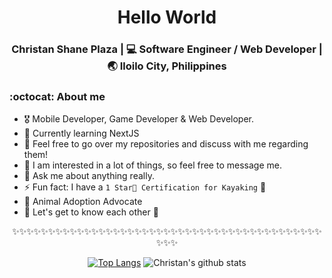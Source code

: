 <div align="center">
  <h1 align="center">Hello World</h1>
</div


<div align="center">
<h3 align="center"> Christan Shane Plaza | 💻 Software Engineer / Web Developer | 🌏 Iloilo City, Philippines </h3>
</div>

### :octocat: About me 
- 🎖 Mobile Developer, Game Developer & Web Developer.
- 🔭 Currently learning NextJS
- 👯 Feel free to go over my repositories and discuss with me regarding them!
- 🤔 I am interested in a lot of things, so feel free to message me.
- 💬 Ask me about anything really.
- ⚡ Fun fact: I have a `1 Star🌟 Certification for Kayaking` 🤔
- 🐾 Animal Adoption Advocate
- 💭 Let's get to know each other 🌟

<span align="center">

✨✨✨✨✨✨✨✨✨✨✨✨✨✨✨✨✨✨✨✨✨✨✨✨✨✨✨✨✨✨✨✨✨✨✨✨✨✨✨✨✨✨✨✨✨✨

[![Top Langs](https://github-readme-stats.vercel.app/api/top-langs/?username=christanplaza&layout=compact)](https://github.com/anuraghazra/github-readme-stats)
![Christan's github stats](https://github-readme-stats.vercel.app/api/?username=christanplaza&show_icons=true&title_color=1F75C8&icon_color=2AA410&text_color=043667&bg_color=ffffff) 

</span>
